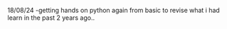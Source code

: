 18/08/24 -getting hands on python again from basic to revise what i had learn in the past 2 years ago..
